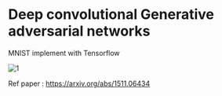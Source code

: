 # Deep convolutional Generative adversarial networks 

MNIST implement with Tensorflow

![1](https://i.imgur.com/172koYy.png)

Ref paper : https://arxiv.org/abs/1511.06434
